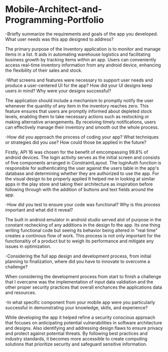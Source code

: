 # Mobile-Architect-and-Programming-Portfolio

-Briefly summarize the requirements and goals of the app you developed. What user needs was this app designed to address?

  The primary purpose of the Inventory application is to monitor and manage items in a list. It aids in automating warehouse logistics and facilitating business growth by tracking items within an app. Users can conveniently access real-time inventory information from any android device, enhancing the flexibility of their sales and stock.

-What screens and features were necessary to support user needs and produce a user-centered UI for the app? How did your UI designs keep users in mind? Why were your designs successful?

The application should include a mechanism to promptly notify the user whenever the quantity of any item in the inventory reaches zero. This feature ensures that users are promptly informed about depleted stock levels, enabling them to take necessary actions such as restocking or making alternative arrangements. By receiving timely notifications, users can effectively manage their inventory and smooth out the whole process.

-How did you approach the process of coding your app? What techniques or strategies did you use? How could those be applied in the future?

Firstly, API 16 was chosen for the benefit of emcompassing 99.8% of android devices. The login activity serves as the initial screen and consists of five components arranged in ConstraintLayout. The loginAuth function is responsible for authenticating the user against the users table in the app's database and determining whether they are authorized to use the app. For the visual design to be properly applied It helped me in looking at similar apps in the play store and taking their architecture as inspiration before following through with the addition of buttons and text fields around the app. 

-How did you test to ensure your code was functional? Why is this process important and what did it reveal?

The built in android emulator in android studio served alot of purpose in the constant rechecking of any additions in the design fo the app. Its one thing writing functional code but seeing its behavior being altered in "real time" creates a continous flow of work. This process is not only important for the functionaltiy of a product but to weigh its performance and mitigate any issues in optimization. 

-Considering the full app design and development process, from initial planning to finalization, where did you have to innovate to overcome a challenge?

When considering the development process from start to finish a challenge that I overcame was the implementation of input data valdiation and the other proper security practices that overall enchances the applications data and resources.

-In what specific component from your mobile app were you particularly successful in demonstrating your knowledge, skills, and experience?

While developing the app it helped refine a security conscious approach that focuses on anticipating potential vulnerabilities in software architecture and designs. Also identifying and addressing design flaws to ensure privacy and protect against potential threats. By following best practices and industry standards, it becomes more accessible to create computing solutions that prioritize security and safeguard sensitive information.
